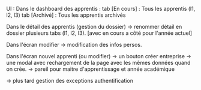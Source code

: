 UI : 
Dans le dashboard des apprentis : 
tab [En cours] : Tous les apprentis (l1, l2, l3)
tab [Archivé] :  Tous les apprentis archivés

Dans le détail des apprentis (gestion du dossier) -> renommer détail en dossier
plusieurs tabs (l1, l2, l3). [avec en cours a côté pour l'année actuel]

Dans l'écran modifier -> modification des infos persos.

Dans l'écran nouvel apprenti (ou modifier) -> un bouton créer entreprise -> une modal avec rechargement de la page avec les mêmes données quand on crée.
-> pareil pour maitre d'apprentissage et année académique

-> plus tard
gestion des exceptions
authentification